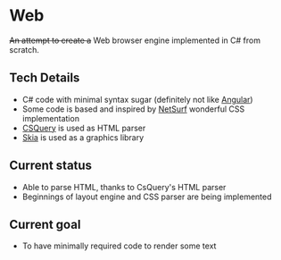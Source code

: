 # Web
~~An attempt to create a~~ Web browser engine implemented in C# from scratch.

## Tech Details
- C# code with minimal syntax sugar (definitely not like [Angular](https://github.com/AngleSharp/AngleSharp))
- Some code is based and inspired by [NetSurf](https://github.com/netsurf-browser/netsurf) wonderful CSS implementation
- [CSQuery](https://github.com/jamietre/CsQuery) is used as HTML parser
- [Skia](https://github.com/google/skia) is used as a graphics library

## Current status
- Able to parse HTML, thanks to CsQuery's HTML parser
- Beginnings of layout engine and CSS parser are being implemented

## Current goal
- To have minimally required code to render some text
